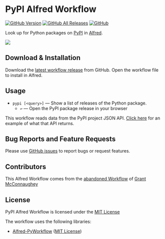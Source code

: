 # PyPI Alfred Workflow

[![GitHub Version][shield-version]][gh-releases]
[![GitHub All Releases][shield-downloads]][gh-releases]
[![GitHub][shield-license]][license-mit]

Look up for Python packages on [PyPI][pypi] in [Alfred][alfred].

![][preview]

## Download & Installation

Download the [latest workflow release][gh-latest-release] from GitHub. Open the workflow file to
install in Alfred.

## Usage

- `pypi [<query>]` — Show a list of releases of the Python package.
  - `↩` — Open the PyPI package release in your browser

This workflow reads data from the PyPI project JSON API. [Click here][example] for an example of
what that API returns.

## Bug Reports and Feature Requests

Please use [GitHub issues][gh-issues] to report bugs or request features.

## Contributors

This Alfred Workflow comes from the [abandoned Workflow][abandoned-workflow] of
[Grant McConnaughey][grantmcconnaughey]

## License

PyPI Alfred Workflow is licensed under the [MIT License][license-mit]

The workflow uses the following libraries:

- [Alfred-PyWorkflow][alfred-pyworkflow] ([MIT License][license-mit])

[abandoned-workflow]: https://github.com/grantmcconnaughey/pypi-alfred
[alfred-pyworkflow]: https://github.com/harrtho/alfred-pyworkflow
[alfred]: https://www.alfredapp.com
[example]: https://pypi.org/pypi/alfred-pyworkflow/json
[gh-issues]: https://github.com/harrtho/alfred-pypi/issues
[gh-latest-release]: https://github.com/harrtho/alfred-pypi/releases/latest
[gh-releases]: https://github.com/harrtho/alfred-pypi/releases
[grantmcconnaughey]: https://github.com/grantmcconnaughey
[license-mit]: https://opensource.org/licenses/MIT
[preview]: img/preview.png
[pypi]:https://pypi.org
[shield-downloads]: https://img.shields.io/github/downloads/harrtho/alfred-pypi/total.svg
[shield-license]: https://img.shields.io/github/license/harrtho/alfred-pypi.svg
[shield-version]: https://img.shields.io/github/release/harrtho/alfred-pypi.svg
